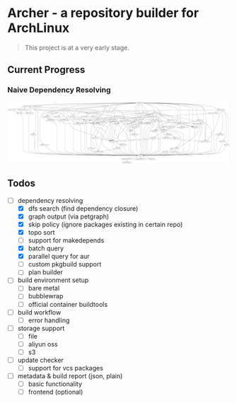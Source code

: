 # Archer - a repository builder for ArchLinux

> This project is at a very early stage.

## Current Progress

### Naive Dependency Resolving
![deps](demo.jpg)

## Todos
- [ ] dependency resolving
  + [x] dfs search (find dependency closure)
  + [x] graph output (via petgraph)
  + [x] skip policy (ignore packages existing in certain repo)
  + [x] topo sort
  + [ ] support for makedepends
  + [x] batch query
  + [x] parallel query for aur
  + [ ] custom pkgbuild support
  + [ ] plan builder
- [ ] build environment setup
  + [ ] bare metal
  + [ ] bubblewrap
  + [ ] official container buildtools
- [ ] build workflow
  + [ ] error handling
- [ ] storage support
  + [ ] file
  + [ ] aliyun oss
  + [ ] s3
- [ ] update checker
  + [ ] support for vcs packages
- [ ] metadata & build report (json, plain)
  + [ ] basic functionality
  + [ ] frontend (optional)